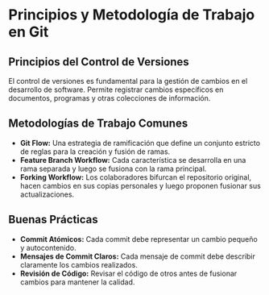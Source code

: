 # Principios y Metodología de Trabajo en Git

## Principios del Control de Versiones

El control de versiones es fundamental para la gestión de cambios en el desarrollo de software. Permite registrar cambios específicos en documentos, programas y otras colecciones de información.

## Metodologías de Trabajo Comunes

- **Git Flow:** Una estrategia de ramificación que define un conjunto estricto de reglas para la creación y fusión de ramas.
- **Feature Branch Workflow:** Cada característica se desarrolla en una rama separada y luego se fusiona con la rama principal.
- **Forking Workflow:** Los colaboradores bifurcan el repositorio original, hacen cambios en sus copias personales y luego proponen fusionar sus actualizaciones.

## Buenas Prácticas

- **Commit Atómicos:** Cada commit debe representar un cambio pequeño y autocontenido.
- **Mensajes de Commit Claros:** Cada mensaje de commit debe describir claramente los cambios realizados.
- **Revisión de Código:** Revisar el código de otros antes de fusionar cambios para mantener la calidad.